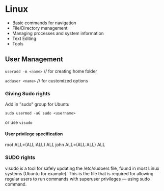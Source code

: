 # Linux

- Basic commands for navigation 
- File/Directory management
- Managing processes and system information
- Text Editing
- Tools

## User Management

`useradd -m <name>`
// for creating home folder

``adduser <name>``
// for customized options

### Giving Sudo rights

Add in "sudo" group for Ubuntu 

``sudo usermod -aG sudo <username>``

or use
``visudo``

#### User privilege specification
root    ALL=(ALL:ALL) ALL
john  ALL=(ALL:ALL) ALL

### SUDO rights 
visudo is a tool for safely updating the /etc/sudoers file, found in most Linux systems (Ubuntu for example). This is the file that is required for allowing regular users to run commands with superuser privileges — using sudo command.
